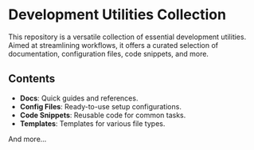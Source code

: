 # Development Utilities Collection

This repository is a versatile collection of essential development utilities. Aimed at streamlining workflows, it offers a curated selection of documentation, configuration files, code snippets, and more.

## Contents

- **Docs**: Quick guides and references.
- **Config Files**: Ready-to-use setup configurations.
- **Code Snippets**: Reusable code for common tasks.
- **Templates**: Templates for various file types.

And more...
